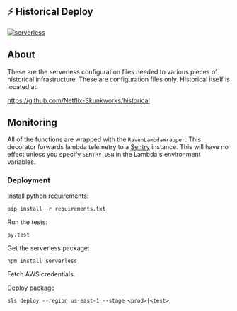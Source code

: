 ## ⚡ Historical Deploy

[![serverless](http://public.serverless.com/badges/v3.svg)](http://www.serverless.com)

## About
These are the serverless configuration files needed to various pieces of historical infrastructure. These are configuration files only. Historical itself is located at:

https://github.com/Netflix-Skunkworks/historical


## Monitoring

All of the functions are wrapped with the `RavenLambdaWrapper`. This decorator forwards lambda
telemetry to a [Sentry](https://sentry.io) instance. This will have no effect unless you specify `SENTRY_DSN`
in the Lambda's environment variables.


### Deployment

Install python requirements:

    pip install -r requirements.txt

Run the tests:

    py.test

Get the serverless package:

    npm install serverless

Fetch AWS credentials.

Deploy package

    sls deploy --region us-east-1 --stage <prod>|<test>
